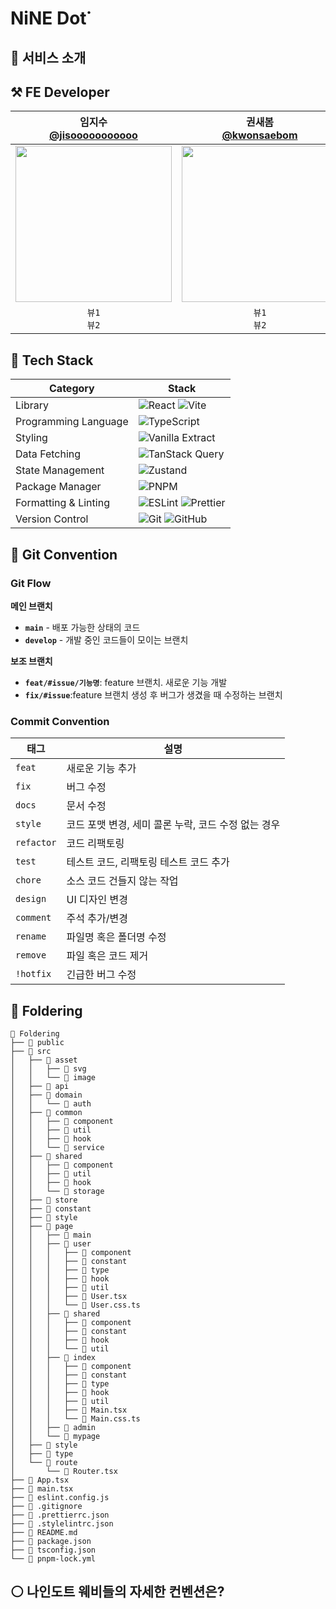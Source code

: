 # NiNE Dot˙ 

## 📍 서비스 소개


## ⚒️ FE Developer
|임지수</br>[@jisooooooooooo](https://github.com/jisooooooooooo)|권새봄</br>[@kwonsaebom](https://github.com/kwonsaebom)|신지수</br>[@shinjigu](https://github.com/shinjigu)|이윤지</br>[@Leeyoonji23](https://github.com/Leeyoonji23)|
|:---:|:---:|:---:|:---:|
|<img src = "https://github.com/user-attachments/assets/99ee54a2-eae0-4ccd-94a3-419d6266000c" width ="250">|<img src = "https://avatars.githubusercontent.com/u/94830364?v=4" width ="250">|<img src = "https://avatars.githubusercontent.com/u/130023628?v=4" width ="250">|<img src = "https://avatars.githubusercontent.com/u/90778858?v=4" width ="250">|
|`뷰1`</br>`뷰2`|`뷰1`</br>`뷰2`|`뷰1`</br>`뷰2`|`뷰1`</br>`뷰2`|

## 📘 Tech Stack
| Category | Stack |
|----------|-------|
| Library | ![React](https://img.shields.io/badge/React-61DAFB?style=for-the-badge&logo=react&logoColor=white) ![Vite](https://img.shields.io/badge/Vite-646CFF?style=for-the-badge&logo=vite&logoColor=white) | 
| Programming Language | ![TypeScript](https://img.shields.io/badge/TypeScript-3178C6?style=for-the-badge&logo=typescript&logoColor=white) |
| Styling | ![Vanilla Extract](https://img.shields.io/badge/Vanilla%20Extract-DB7093?style=for-the-badge&logo=vanillaextract&logoColor=white) |
| Data Fetching | ![TanStack Query](https://img.shields.io/badge/TanStack_Query-FF4154?style=for-the-badge&logo=react-query&logoColor=white) |
| State Management | ![Zustand](https://img.shields.io/badge/Zustand-000000?style=for-the-badge&logo=Zustand&logoColor=white) |
| Package Manager | ![PNPM](https://img.shields.io/badge/PNPM-F69220?style=for-the-badge&logo=pnpm&logoColor=white) |
| Formatting & Linting | ![ESLint](https://img.shields.io/badge/ESLint-4B32C3?style=for-the-badge&logo=eslint&logoColor=white) ![Prettier](https://img.shields.io/badge/Prettier-F7B93E?style=for-the-badge&logo=prettier&logoColor=white) |
| Version Control      | ![Git](https://img.shields.io/badge/Git-F05032?style=for-the-badge&logo=git&logoColor=white) ![GitHub](https://img.shields.io/badge/GitHub-181717?style=for-the-badge&logo=github&logoColor=white) |

## 🪾 Git Convention
### Git Flow
**메인 브랜치**
- **`main`** - 배포 가능한 상태의 코드
- **`develop`** - 개발 중인 코드들이 모이는 브랜치

**보조 브랜치**
- **`feat/#issue/기능명`**: feature 브랜치. 새로운 기능 개발
- **`fix/#issue`**:feature 브랜치 생성 후 버그가 생겼을 때 수정하는 브랜치

### Commit Convention
| 태그 | 설명 |
|------|------|
| `feat` | 새로운 기능 추가 |
| `fix` | 버그 수정 |
| `docs` | 문서 수정 |
| `style` | 코드 포맷 변경, 세미 콜론 누락, 코드 수정 없는 경우 |
| `refactor` | 코드 리팩토링 |
| `test` | 테스트 코드, 리팩토링 테스트 코드 추가 |
| `chore` | 소스 코드 건들지 않는 작업 |
| `design` | UI 디자인 변경 |
| `comment` | 주석 추가/변경 |
| `rename` | 파일명 혹은 폴더명 수정 |
| `remove` | 파일 혹은 코드 제거 |
| `!hotfix` | 긴급한 버그 수정 |

## 📂 Foldering
```
📂 Foldering
├── 📁 public
├── 📁 src
│   ├── 📁 asset
│   │   ├── 📁 svg
│   │   └── 📁 image
│   ├── 📁 api
│   ├── 📁 domain
│   │   └── 📁 auth
│   ├── 📁 common
│   │   ├── 📁 component
│   │   ├── 📁 util
│   │   ├── 📁 hook
│   │   └── 📁 service
│   ├── 📁 shared
│   │   ├── 📁 component
│   │   ├── 📁 util
│   │   ├── 📁 hook
│   │   └── 📁 storage
│   ├── 📁 store
│   ├── 📁 constant
│   ├── 📁 style
│   ├── 📁 page
│   │   ├── 📁 main
│   │   ├── 📁 user
│   │   │   ├── 📁 component
│   │   │   ├── 📁 constant
│   │   │   ├── 📁 type
│   │   │   ├── 📁 hook
│   │   │   ├── 📁 util
│   │   │   ├── 📜 User.tsx
│   │   │   └── 📜 User.css.ts
│   │   ├── 📁 shared
│   │   │   ├── 📁 component
│   │   │   ├── 📁 constant
│   │   │   ├── 📁 hook
│   │   │   └── 📁 util
│   │   ├── 📁 index
│   │   │   ├── 📁 component
│   │   │   ├── 📁 constant
│   │   │   ├── 📁 type
│   │   │   ├── 📁 hook
│   │   │   ├── 📁 util
│   │   │   ├── 📜 Main.tsx
│   │   │   └── 📜 Main.css.ts
│   │   ├── 📁 admin
│   │   └── 📁 mypage
│   ├── 📁 style
│   ├── 📁 type
│   └── 📁 route
│       └── 📜 Router.tsx
├── 📜 App.tsx
├── 📜 main.tsx
├── 📜 eslint.config.js
├── 📜 .gitignore
├── 📜 .prettierrc.json
├── 📜 .stylelintrc.json
├── 📜 README.md
├── 📜 package.json
├── 📜 tsconfig.json
└── 📜 pnpm-lock.yml
```

## ⚪️ 나인도트 웨비들의 자세한 컨벤션은?

